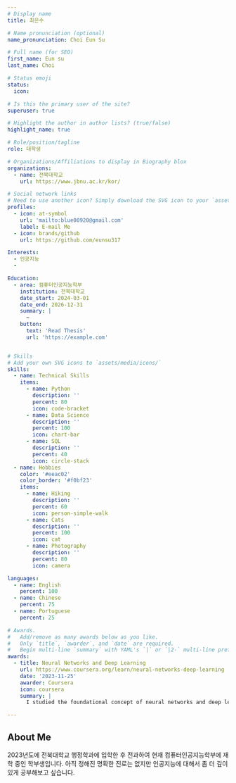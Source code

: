 ```yaml
---
# Display name
title: 최은수

# Name pronunciation (optional)
name_pronunciation: Choi Eun Su

# Full name (for SEO)
first_name: Eun su
last_name: Choi

# Status emoji
status:
  icon: 

# Is this the primary user of the site?
superuser: true

# Highlight the author in author lists? (true/false)
highlight_name: true

# Role/position/tagline
role: 대학생

# Organizations/Affiliations to display in Biography blox
organizations:
  - name: 전북대학교
    url: https://www.jbnu.ac.kr/kor/

# Social network links
# Need to use another icon? Simply download the SVG icon to your `assets/media/icons/` folder.
profiles:
  - icon: at-symbol
    url: 'mailto:blue00920@gmail.com'
    label: E-mail Me
  - icon: brands/github
    url: https://github.com/eunsu317

Interests:
  - 인공지능
  - 

Education:
  - area: 컴퓨터인공지능학부
    institution: 전북대학교
    date_start: 2024-03-01
    date_end: 2026-12-31
    summary: |
      ~
    button:
      text: 'Read Thesis'
      url: 'https://example.com'


# Skills
# Add your own SVG icons to `assets/media/icons/`
skills:
  - name: Technical Skills
    items:
      - name: Python
        description: ''
        percent: 80
        icon: code-bracket
      - name: Data Science
        description: ''
        percent: 100
        icon: chart-bar
      - name: SQL
        description: ''
        percent: 40
        icon: circle-stack
  - name: Hobbies
    color: '#eeac02'
    color_border: '#f0bf23'
    items:
      - name: Hiking
        description: ''
        percent: 60
        icon: person-simple-walk
      - name: Cats
        description: ''
        percent: 100
        icon: cat
      - name: Photography
        description: ''
        percent: 80
        icon: camera

languages:
  - name: English
    percent: 100
  - name: Chinese
    percent: 75
  - name: Portuguese
    percent: 25

# Awards.
#   Add/remove as many awards below as you like.
#   Only `title`, `awarder`, and `date` are required.
#   Begin multi-line `summary` with YAML's `|` or `|2-` multi-line prefix and indent 2 spaces below.
awards:
  - title: Neural Networks and Deep Learning
    url: https://www.coursera.org/learn/neural-networks-deep-learning
    date: '2023-11-25'
    awarder: Coursera
    icon: coursera
    summary: |
      I studied the foundational concept of neural networks and deep learning. By the end, I was familiar with the significant technological trends driving the rise of deep learning; build, train, and apply fully connected deep neural networks; implement efficient (vectorized) neural networks; identify key parameters in a neural network’s architecture; and apply deep learning to your own applications.

---
```


## About Me

2023년도에 전북대학교 행정학과에 입학한 후 전과하여 현재 컴퓨터인공지능학부에 재학 중인 학부생입니다. 아직 정해진 명확한 진로는 없지만 인공지능에 대해서 좀 더 깊이있게 공부해보고 싶습니다.
